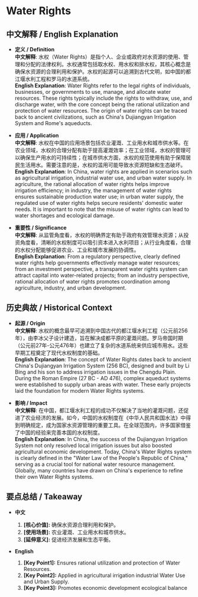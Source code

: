 # Water Rights

## 中文解释 / English Explanation

* **定义 / Definition**  
  **中文解释**: 水权（Water Rights）是指个人、企业或政府对水资源的使用、管理和分配的法律权利。水权通常包括取水权、用水权和排水权，其核心概念是确保水资源的合理利用和保护。水权的起源可以追溯到古代文明，如中国的都江堰水利工程和罗马的水道系统。  
  **English Explanation**: Water Rights refer to the legal rights of individuals, businesses, or governments to use, manage, and allocate water resources. These rights typically include the rights to withdraw, use, and discharge water, with the core concept being the rational utilization and protection of water resources. The origin of water rights can be traced back to ancient civilizations, such as China's Dujiangyan Irrigation System and Rome's aqueducts.

* **应用 / Application**  
  **中文解释**: 水权在中国的应用场景包括农业灌溉、工业用水和城市供水等。在农业领域，水权的合理分配有助于提高灌溉效率；在工业领域，水权的管理可以确保生产用水的可持续性；在城市供水方面，水权的规范使用有助于保障居民生活用水。需要注意的是，水权的滥用可能导致水资源短缺和生态破坏。  
  **English Explanation**: In China, water rights are applied in scenarios such as agricultural irrigation, industrial water use, and urban water supply. In agriculture, the rational allocation of water rights helps improve irrigation efficiency; in industry, the management of water rights ensures sustainable production water use; in urban water supply, the regulated use of water rights helps secure residents' domestic water needs. It is important to note that the misuse of water rights can lead to water shortages and ecological damage.

* **重要性 / Significance**  
  **中文解释**: 从监管角度看，水权的明确界定有助于政府有效管理水资源；从投资角度看，清晰的水权制度可以吸引资本进入水利项目；从行业角度看，合理的水权分配能够促进农业、工业和城市发展的协调性。  
  **English Explanation**: From a regulatory perspective, clearly defined water rights help governments effectively manage water resources; from an investment perspective, a transparent water rights system can attract capital into water-related projects; from an industry perspective, rational allocation of water rights promotes coordination among agriculture, industry, and urban development.

## 历史典故 / Historical Context

* **起源 / Origin**  
  **中文解释**: 水权的概念最早可追溯到中国古代的都江堰水利工程（公元前256年），由李冰父子设计建造，旨在解决成都平原的灌溉问题。罗马帝国时期（公元前27年-公元476年）也建立了复杂的水道系统来供应城市用水。这些早期工程奠定了现代水权制度的基础。  
  **English Explanation**: The concept of Water Rights dates back to ancient China's Dujiangyan Irrigation System (256 BC), designed and built by Li Bing and his son to address irrigation issues in the Chengdu Plain. During the Roman Empire (27 BC - AD 476), complex aqueduct systems were established to supply urban areas with water. These early projects laid the foundation for modern Water Rights systems.

* **影响 / Impact**  
  **中文解释**: 在中国，都江堰水利工程的成功不仅解决了当地的灌溉问题，还促进了农业经济的发展。如今，中国的水权制度在《中华人民共和国水法》中得到明确规定，成为国家水资源管理的重要工具。在全球范围内，许多国家借鉴了中国的经验来完善本国的水权制度。  
  **English Explanation**: In China, the success of the Dujiangyan Irrigation System not only resolved local irrigation issues but also boosted agricultural economic development. Today, China's Water Rights system is clearly defined in the "Water Law of the People's Republic of China," serving as a crucial tool for national water resource management. Globally, many countries have drawn on China's experience to refine their own Water Rights systems.

## 要点总结 / Takeaway

* **中文**  
  1. **[核心价值]:**  确保水资源合理利用和保护。
  2. **[使用场景]:**  农业灌溉、工业用水和城市供水。
  3. **[延伸意义]:**  促进经济发展和生态平衡。

* **English**  
  1. **[Key Point1]:** Ensures rational utilization and protection of Water Resources.
  2. **[Key Point2]:** Applied in agricultural irrigation industrial Water Use and Urban Supply.
  3. **[Key Point3]:** Promotes economic development ecological balance